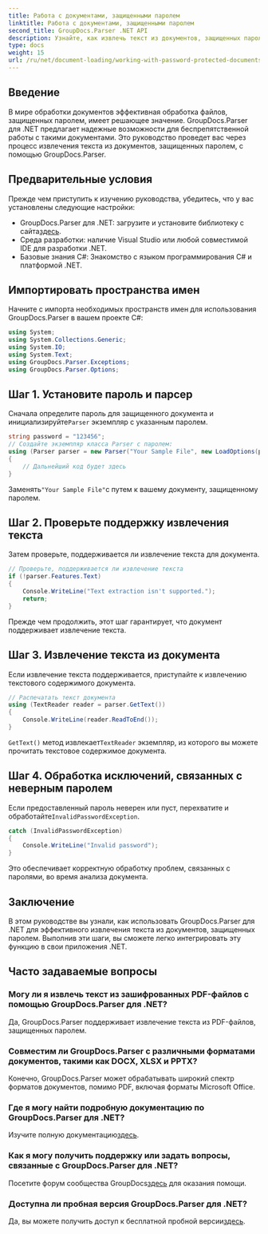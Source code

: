 ```yaml
---
title: Работа с документами, защищенными паролем
linktitle: Работа с документами, защищенными паролем
second_title: GroupDocs.Parser .NET API
description: Узнайте, как извлечь текст из документов, защищенных паролем, с помощью GroupDocs.Parser для .NET. Расширьте свои возможности обработки документов.
type: docs
weight: 15
url: /ru/net/document-loading/working-with-password-protected-documents/
---
```

## Введение
В мире обработки документов эффективная обработка файлов, защищенных паролем, имеет решающее значение. GroupDocs.Parser для .NET предлагает надежные возможности для беспрепятственной работы с такими документами. Это руководство проведет вас через процесс извлечения текста из документов, защищенных паролем, с помощью GroupDocs.Parser.
## Предварительные условия
Прежде чем приступить к изучению руководства, убедитесь, что у вас установлены следующие настройки:
-  GroupDocs.Parser для .NET: загрузите и установите библиотеку с сайта[здесь](https://releases.groupdocs.com/parser/net/).
- Среда разработки: наличие Visual Studio или любой совместимой IDE для разработки .NET.
- Базовые знания C#: Знакомство с языком программирования C# и платформой .NET.

## Импортировать пространства имен
Начните с импорта необходимых пространств имен для использования GroupDocs.Parser в вашем проекте C#:
```csharp
using System;
using System.Collections.Generic;
using System.IO;
using System.Text;
using GroupDocs.Parser.Exceptions;
using GroupDocs.Parser.Options;
```

## Шаг 1. Установите пароль и парсер
 Сначала определите пароль для защищенного документа и инициализируйте`Parser` экземпляр с указанным паролем.
```csharp
string password = "123456";
// Создайте экземпляр класса Parser с паролем:
using (Parser parser = new Parser("Your Sample File", new LoadOptions(password)))
{
    // Дальнейший код будет здесь
}
```
 Заменять`"Your Sample File"`с путем к вашему документу, защищенному паролем.
## Шаг 2. Проверьте поддержку извлечения текста
Затем проверьте, поддерживается ли извлечение текста для документа.
```csharp
// Проверьте, поддерживается ли извлечение текста
if (!parser.Features.Text)
{
    Console.WriteLine("Text extraction isn't supported.");
    return;
}
```
Прежде чем продолжить, этот шаг гарантирует, что документ поддерживает извлечение текста.
## Шаг 3. Извлечение текста из документа
Если извлечение текста поддерживается, приступайте к извлечению текстового содержимого документа.
```csharp
// Распечатать текст документа
using (TextReader reader = parser.GetText())
{
    Console.WriteLine(reader.ReadToEnd());
}
```
`GetText()` метод извлекает`TextReader` экземпляр, из которого вы можете прочитать текстовое содержимое документа.
## Шаг 4. Обработка исключений, связанных с неверным паролем
 Если предоставленный пароль неверен или пуст, перехватите и обработайте`InvalidPasswordException`.
```csharp
catch (InvalidPasswordException)
{
    Console.WriteLine("Invalid password");
}
```
Это обеспечивает корректную обработку проблем, связанных с паролями, во время анализа документа.

## Заключение
В этом руководстве вы узнали, как использовать GroupDocs.Parser для .NET для эффективного извлечения текста из документов, защищенных паролем. Выполнив эти шаги, вы сможете легко интегрировать эту функцию в свои приложения .NET.

## Часто задаваемые вопросы
### Могу ли я извлечь текст из зашифрованных PDF-файлов с помощью GroupDocs.Parser для .NET?
Да, GroupDocs.Parser поддерживает извлечение текста из PDF-файлов, защищенных паролем.
### Совместим ли GroupDocs.Parser с различными форматами документов, такими как DOCX, XLSX и PPTX?
Конечно, GroupDocs.Parser может обрабатывать широкий спектр форматов документов, помимо PDF, включая форматы Microsoft Office.
### Где я могу найти подробную документацию по GroupDocs.Parser для .NET?
 Изучите полную документацию[здесь](https://reference.groupdocs.com/parser/net/).
### Как я могу получить поддержку или задать вопросы, связанные с GroupDocs.Parser для .NET?
 Посетите форум сообщества GroupDocs[здесь](https://forum.groupdocs.com/c/parser/17) для оказания помощи.
### Доступна ли пробная версия GroupDocs.Parser для .NET?
 Да, вы можете получить доступ к бесплатной пробной версии[здесь](https://releases.groupdocs.com/).